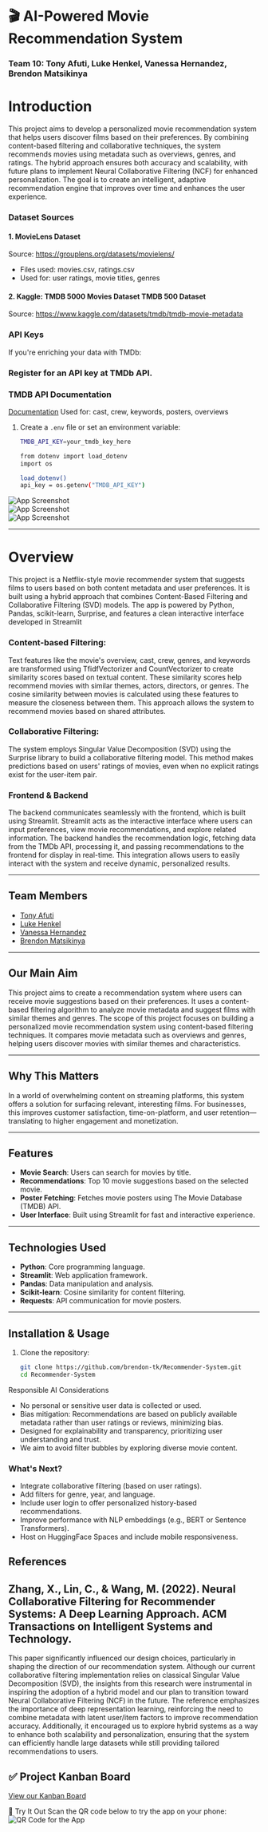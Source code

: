 # 🎬 AI-Powered Movie Recommendation System  
### Team 10: Tony Afuti, Luke Henkel, Vanessa Hernandez, Brendon Matsikinya

# Introduction
This project aims to develop a personalized movie recommendation system that helps users discover films based on their preferences. By combining content-based filtering and collaborative techniques, the system recommends movies using metadata such as overviews, genres, and ratings. The hybrid approach ensures both accuracy and scalability, with future plans to implement Neural Collaborative Filtering (NCF) for enhanced personalization. The goal is to create an intelligent, adaptive recommendation engine that improves over time and enhances the user experience.

### Dataset Sources
#### 1. MovieLens Dataset
Source: https://grouplens.org/datasets/movielens/ 
- Files used: movies.csv, ratings.csv
- Used for: user ratings, movie titles, genres
#### 2. Kaggle: TMDB 5000 Movies Dataset TMDB 500 Dataset
Source: https://www.kaggle.com/datasets/tmdb/tmdb-movie-metadata

### API Keys
If you're enriching your data with TMDb:

### Register for an API key at TMDb API.

### TMDB API Documentation
[Documentation](https://developer.themoviedb.org/docs/getting-started?)
Used for: cast, crew, keywords, posters, overviews

1. Create a `.env` file or set an environment variable:

   ```bash
   TMDB_API_KEY=your_tmdb_key_here

   from dotenv import load_dotenv
   import os

   load_dotenv()
   api_key = os.getenv("TMDB_API_KEY")

![App Screenshot](1.png)  
![App Screenshot](2.png)  
![App Screenshot](3.png)  

---

# Overview

This project is a Netflix-style movie recommender system that suggests films to users based on both content metadata and user preferences. It is built using a hybrid approach that combines Content-Based Filtering and Collaborative Filtering (SVD) models. The app is powered by Python, Pandas, scikit-learn, Surprise, and features a clean interactive interface developed in Streamlit

### Content-based Filtering:
Text features like the movie's overview, cast, crew, genres, and keywords are transformed using TfidfVectorizer and CountVectorizer to create similarity scores based on textual content. These similarity scores help recommend movies with similar themes, actors, directors, or genres.
The cosine similarity between movies is calculated using these features to measure the closeness between them. This approach allows the system to recommend movies based on shared attributes.
### Collaborative Filtering:
The system employs Singular Value Decomposition (SVD) using the Surprise library to build a collaborative filtering model. This method makes predictions based on users' ratings of movies, even when no explicit ratings exist for the user-item pair.

### Frontend & Backend
The backend communicates seamlessly with the frontend, which is built using Streamlit. Streamlit acts as the interactive interface where users can input preferences, view movie recommendations, and explore related information. The backend handles the recommendation logic, fetching data from the TMDb API, processing it, and passing recommendations to the frontend for display in real-time. This integration allows users to easily interact with the system and receive dynamic, personalized results.

---

## Team Members

- [Tony Afuti](https://github.com/tafuti6)  
- [Luke Henkel](https://github.com/lghenkel)  
- [Vanessa Hernandez](https://github.com/VaHern)  
- [Brendon Matsikinya](https://github.com/brendon-tk)  

---

## Our Main Aim
This project aims to create a recommendation system where users can receive movie suggestions based on their preferences. It uses a content-based filtering algorithm to analyze movie metadata and suggest films with similar themes and genres.
The scope of this project focuses on building a personalized movie recommendation system using content-based filtering techniques. It compares movie metadata such as overviews and genres, helping users discover movies with similar themes and characteristics.

---

## Why This Matters

In a world of overwhelming content on streaming platforms, this system offers a solution for surfacing relevant, interesting films. For businesses, this improves customer satisfaction, time-on-platform, and user retention—translating to higher engagement and monetization.

---

##  Features

- **Movie Search**: Users can search for movies by title.
- **Recommendations**: Top 10 movie suggestions based on the selected movie.
- **Poster Fetching**: Fetches movie posters using The Movie Database (TMDB) API.
- **User Interface**: Built using Streamlit for fast and interactive experience.

---

## Technologies Used

- **Python**: Core programming language.
- **Streamlit**: Web application framework.
- **Pandas**: Data manipulation and analysis.
- **Scikit-learn**: Cosine similarity for content filtering.
- **Requests**: API communication for movie posters.

---

## Installation & Usage

1. Clone the repository:
   ```bash
   git clone https://github.com/brendon-tk/Recommender-System.git
   cd Recommender-System

Responsible AI Considerations
- No personal or sensitive user data is collected or used.
- Bias mitigation: Recommendations are based on publicly available metadata rather than user ratings or reviews, minimizing bias.
- Designed for explainability and transparency, prioritizing user understanding and trust.
- We aim to avoid filter bubbles by exploring diverse movie content.

### What's Next?
- Integrate collaborative filtering (based on user ratings).
- Add filters for genre, year, and language.
- Include user login to offer personalized history-based recommendations.
- Improve performance with NLP embeddings (e.g., BERT or Sentence Transformers).
- Host on HuggingFace Spaces and include mobile responsiveness.

## References
## Zhang, X., Lin, C., & Wang, M. (2022). Neural Collaborative Filtering for Recommender Systems: A Deep Learning Approach. ACM Transactions on Intelligent Systems and Technology.

This paper significantly influenced our design choices, particularly in shaping the direction of our recommendation system. Although our current collaborative filtering implementation relies on classical Singular Value Decomposition (SVD), the insights from this research were instrumental in inspiring the adoption of a hybrid model and our plan to transition toward Neural Collaborative Filtering (NCF) in the future. The reference emphasizes the importance of deep representation learning, reinforcing the need to combine metadata with latent user/item factors to improve recommendation accuracy. Additionally, it encouraged us to explore hybrid systems as a way to enhance both scalability and personalization, ensuring that the system can efficiently handle large datasets while still providing tailored recommendations to users.


## ✅ Project Kanban Board

[View our Kanban Board](https://github.com/users/brendon-tk/projects/1)

📱 Try It Out
Scan the QR code below to try the app on your phone:
![QR Code for the App](movie_recommender_qr.png)
